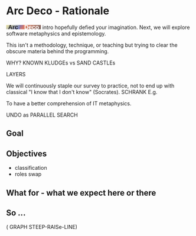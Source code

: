 # Arc Deco - Rationale


[![Arc Deco.](../../../_rsc/_img/ArcDeco/ArcDeco-bar-12px.jpg)](../../) intro hopefully defied your imagination. Next, we will explore software metaphysics and epistemology.

This isn't a methodology, technique, or teaching but trying to clear the obscure materia behind the programming. 

WHY? KNOWN KLUDGEs vs SAND CASTLEs

LAYERS 

We will continuously staple our survey to practice, not to end up with classical "I know that I don't know" (Socrates).
SCHRANK E.g.

To have a better comprehension of IT metaphysics.

UNDO as PARALLEL SEARCH


## Goal

## Objectives

+ classification
+ roles swap

## What for - what we expect here or there

## So ...

( GRAPH STEEP-RAISe-LINE)

